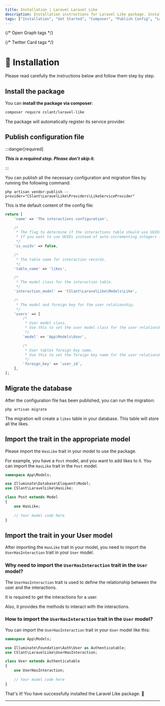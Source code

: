 ```yaml
---
title: Installation | Laravel Laravel Like
description: Installation instructions for Laravel Like package. Install the package via composer, publish the config file, and migrate the database.
tags: ["Installation", "Get Started", "Composer", "Publish Config", "Laravel Like", "Migrate Database", "Laravel Like Installation", "Interactions", "Likes", "Dislikes", "Favorites", "Stars", "Upvotes", "Downvotes", "Reactions", "Votes", "Laravel Like Package", "Import Trait", "User Model", "Model"]
---
```


<head>
  <meta name="robots" content="index,follow" />
  <meta name="author" content="CSlant" />
  <link rel="canonical" href="https://docs.cslant.com/laravel-like/getting-started/installation" />
  
  {/* Open Graph tags */}
  <meta property="og:title" content="Installation | Laravel Laravel Like" />
  <meta property="og:description" content="Installation instructions for Laravel Like package. Install the package via composer, publish the config file, and migrate the database." />
  <meta property="og:type" content="article" />
  <meta property="og:url" content="https://docs.cslant.com/laravel-like/getting-started/installation" />
  
  {/* Twitter Card tags */}
  <meta name="twitter:card" content="summary" />
  <meta name="twitter:title" content="Installation | Laravel Laravel Like" />
  <meta name="twitter:description" content="Installation instructions for Laravel Like package. Install the package via composer, publish the config file, and migrate the database." />
</head>

# 🔧 Installation

Please read carefully the instructions below and follow them step by step.

## Install the package

You can **install the package via composer**:

```bash
composer require cslant/laravel-like
```

The package will automatically register its service provider.

## Publish configuration file

:::danger[required]

**_This is a required step. Please don't skip it._**

:::

You can publish all the necessary configuration and migration files by running the following command:

```shell
php artisan vendor:publish --provider="CSlant\LaravelLike\Providers\LikeServiceProvider"
```

This is the default content of the config file:

```php
return [
    'name' => 'The interactions configuration',

    /*
     * The flag to determine if the interactions table should use UUIDs.
     * If you want to use UUIDs instead of auto-incrementing integers for your interactions table, set this to true.
     */
    'is_uuids' => false,

    /*
     * The table name for interaction records.
     */
    'table_name' => 'likes',

    /*
     * The model class for the interaction table.
     */
    'interaction_model' => 'CSlant\LaravelLike\Models\Like',

    /*
     * The model and foreign key for the user relationship.
     */
    'users' => [
        /*
         * User model class.
         * Use this to set the user model class for the user relationship.
         */
        'model' => 'App\Models\User',

        /*
         * User tables foreign key name.
         * Use this to set the foreign key name for the user relationship.
         */
        'foreign_key' => 'user_id',
    ],
];
```

## Migrate the database

After the configuration file has been published, you can run the migration:

```shell
php artisan migrate
```

The migration will create a `likes` table in your database. This table will store all the likes.

## Import the trait in the appropriate model

Please import the `HasLike` trait in your model to use the package.

For example, you have a `Post` model, and you want to add likes to it. You can import the `HasLike` trait in the `Post` model.

```php
namespace App\Models;

use Illuminate\Database\Eloquent\Model;
use CSlant\LaravelLike\HasLike;

class Post extends Model
{
    use HasLike;
    
    // Your model code here
}
```

## Import the trait in your User model

After importing the `HasLike` trait in your model, you need to import the `UserHasInteraction` trait in your `User` model.

### Why need to import the `UserHasInteraction` trait in the `User` model?

The `UserHasInteraction` trait is used to define the relationship between the user and the interactions. 

It is required to get the interactions for a user.

Also, it provides the methods to interact with the interactions.

### How to import the `UserHasInteraction` trait in the `User` model?

You can import the `UserHasInteraction` trait in your `User` model like this:

```php
namespace App\Models;

use Illuminate\Foundation\Auth\User as Authenticatable;
use CSlant\LaravelLike\UserHasInteraction;

class User extends Authenticatable
{
    use UserHasInteraction;
    
    // Your model code here
}
```

That's it! You have successfully installed the Laravel Like package. 🎉

---

